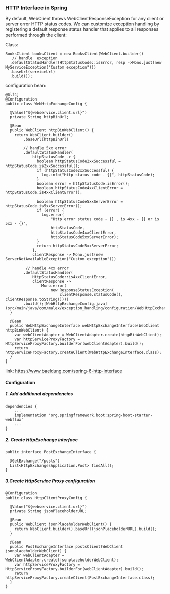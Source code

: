 ### HTTP Interface in Spring

By default, WebClient throws WebClientResponseException for any client or server error HTTP status codes.
We can customize exception handling by registering a default response status handler that applies to all responses
performed through the client:

Class:

```
BooksClient booksClient = new BooksClient(WebClient.builder()
   // handle  exception
  .defaultStatusHandler(HttpStatusCode::isError, resp ->Mono.just(new MyServiceException("Custom exception")))
  .baseUrl(serviceUrl)
  .build());
```

configuration bean:

```
@Slf4j
@Configuration
public class WebHttpExchangeConfig {

  @Value("${webservice.client.url}")
  private String httpBinUrl;

  @Bean
  public WebClient httpBinWebClient() {
    return WebClient.builder()
        .baseUrl(httpBinUrl)
        
        // handle 5xx error
        .defaultStatusHandler(
            httpStatusCode -> {
              boolean httpStatusCode2xxSuccessful = httpStatusCode.is2xxSuccessful();
              if (httpStatusCode2xxSuccessful) {
                log.info("Http status code - {}", httpStatusCode);
              }
              boolean error = httpStatusCode.isError();
              boolean httpStatusCode4xxClientError = httpStatusCode.is4xxClientError();

              boolean httpStatusCode5xxServerError = httpStatusCode.is5xxServerError();
              if (error) {
                log.error(
                    "Http error status code - {} , is 4xx - {} or is 5xx - {}",
                    httpStatusCode,
                    httpStatusCode4xxClientError,
                    httpStatusCode5xxServerError);
              }
              return httpStatusCode5xxServerError;
            },
            clientResponse -> Mono.just(new ServerNotAvailableException("Custom exception")))
            
         // handle 4xx error   
        .defaultStatusHandler(
            HttpStatusCode::is4xxClientError,
            clientResponse ->
                Mono.error(
                    new ResponseStatusException(
                        clientResponse.statusCode(), clientResponse.toString())))
        .build();[WebHttpExchangeConfig.java](src/main/java/com/malex/exception_handling/configuration/WebHttpExchangeConfig.java)
  }

  @Bean
  public WebHttpExchangeInterface webHttpExchangeInterface(WebClient httpBinWebClient) {
    var webClientAdapter = WebClientAdapter.create(httpBinWebClient);
    var httpServiceProxyFactory = HttpServiceProxyFactory.builderFor(webClientAdapter).build();
    return httpServiceProxyFactory.createClient(WebHttpExchangeInterface.class);
  }
}
```

link: https://www.baeldung.com/spring-6-http-interface

#### Configuration

##### 1. Add additional dependencies

```
dependencies {
    ...
    implementation 'org.springframework.boot:spring-boot-starter-webflux'
    ...
}

```

##### 2. Create HttpExchange interface

```
public interface PostExchangeInterface {

  @GetExchange("/posts")
  List<HttpExchangesApplication.Post> findAll();
}
```

##### 3.Create HttpService Proxy configuration

```
@Configuration
public class HttpClientProxyConfig {

  @Value("${webservice.client.url}")
  private String jsonPlaceholderURL;

  @Bean
  public WebClient jsonPlaceholderWebClient() {
    return WebClient.builder().baseUrl(jsonPlaceholderURL).build();
  }

  @Bean
  public PostExchangeInterface postsClient(WebClient jsonplaceholderWebClient) {
    var webClientAdapter = WebClientAdapter.create(jsonplaceholderWebClient);
    var httpServiceProxyFactory = HttpServiceProxyFactory.builderFor(webClientAdapter).build();
    return httpServiceProxyFactory.createClient(PostExchangeInterface.class);
  }
}
```